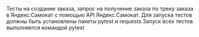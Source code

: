 Тесты на создание заказа, запрос на получение заказа по треку заказа в Яндекс.Самокат с помощью API Яндекс.Самокат.
Для запуска тестов должны быть установлены пакеты pytest и requests
Запуск всех тестов выполняется командой pytest
